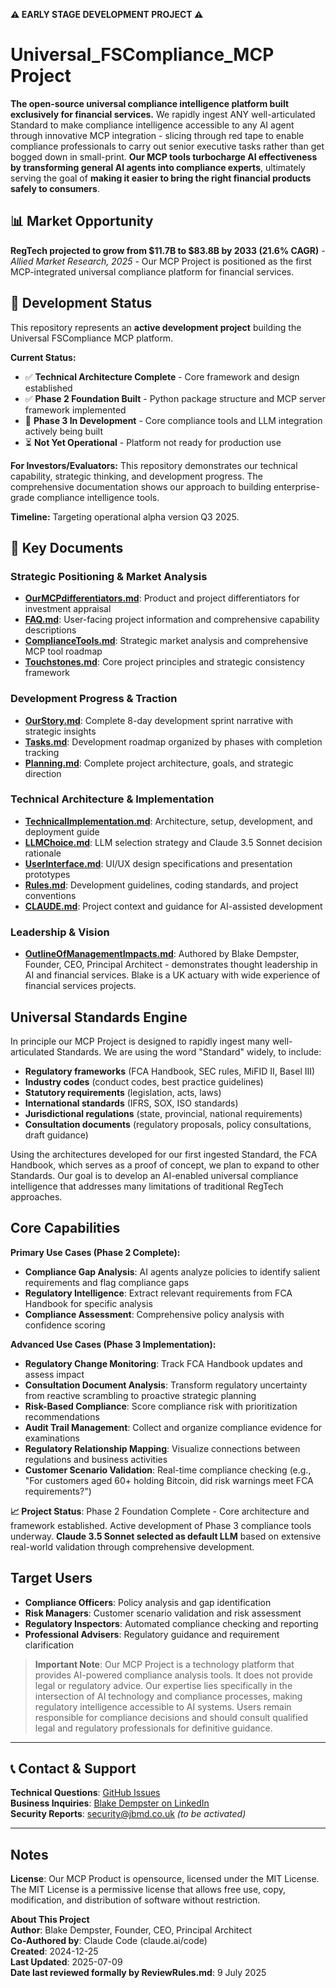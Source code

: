 **⚠️ EARLY STAGE DEVELOPMENT PROJECT ⚠️**

# Universal_FSCompliance_MCP Project

**The open-source universal compliance intelligence platform built exclusively for financial services.** We rapidly ingest ANY well-articulated Standard to make compliance intelligence accessible to any AI agent through innovative MCP integration - slicing through red tape to enable compliance professionals to carry out senior executive tasks rather than get bogged down in small-print. **Our MCP tools turbocharge AI effectiveness by transforming general AI agents into compliance experts**, ultimately serving the goal of **making it easier to bring the right financial products safely to consumers**.

## 📊 Market Opportunity
**RegTech projected to grow from $11.7B to $83.8B by 2033 (21.6% CAGR)** *- Allied Market Research, 2025* - Our MCP Project is positioned as the first MCP-integrated universal compliance platform for financial services.

## 🚧 Development Status

This repository represents an **active development project** building the Universal FSCompliance MCP platform. 

**Current Status:**
- ✅ **Technical Architecture Complete** - Core framework and design established
- ✅ **Phase 2 Foundation Built** - Python package structure and MCP server framework implemented  
- 🔄 **Phase 3 In Development** - Core compliance tools and LLM integration actively being built
- ⏳ **Not Yet Operational** - Platform not ready for production use

**For Investors/Evaluators:**
This repository demonstrates our technical capability, strategic thinking, and development progress. The comprehensive documentation shows our approach to building enterprise-grade compliance intelligence tools.

**Timeline:** Targeting operational alpha version Q3 2025.

## 🎯 Key Documents 

### Strategic Positioning & Market Analysis
- **[OurMCPdifferentiators.md](OurMCPdifferentiators.md)**: Product and project differentiators for investment appraisal
- **[FAQ.md](FAQ.md)**: User-facing project information and comprehensive capability descriptions
- **[ComplianceTools.md](ComplianceTools.md)**: Strategic market analysis and comprehensive MCP tool roadmap
- **[Touchstones.md](Touchstones.md)**: Core project principles and strategic consistency framework

### Development Progress & Traction
- **[OurStory.md](OurStory.md)**: Complete 8-day development sprint narrative with strategic insights
- **[Tasks.md](Tasks.md)**: Development roadmap organized by phases with completion tracking
- **[Planning.md](Planning.md)**: Complete project architecture, goals, and strategic direction

### Technical Architecture & Implementation
- **[TechnicalImplementation.md](TechnicalImplementation.md)**: Architecture, setup, development, and deployment guide
- **[LLMChoice.md](LLMChoice.md)**: LLM selection strategy and Claude 3.5 Sonnet decision rationale
- **[UserInterface.md](UserInterface.md)**: UI/UX design specifications and presentation prototypes
- **[Rules.md](Rules.md)**: Development guidelines, coding standards, and project conventions
- **[CLAUDE.md](CLAUDE.md)**: Project context and guidance for AI-assisted development

### Leadership & Vision
- **[OutlineOfManagementImpacts.md](OutlineOfManagementImpacts.md)**: Authored by Blake Dempster, Founder, CEO, Principal Architect - demonstrates thought leadership in AI and financial services. Blake is a UK actuary with wide experience of financial services projects.

## Universal Standards Engine

In principle our MCP Project is designed to rapidly ingest many well-articulated Standards. We are using the word "Standard" widely, to include:
- **Regulatory frameworks** (FCA Handbook, SEC rules, MiFID II, Basel III)
- **Industry codes** (conduct codes, best practice guidelines)  
- **Statutory requirements** (legislation, acts, laws)
- **International standards** (IFRS, SOX, ISO standards)
- **Jurisdictional regulations** (state, provincial, national requirements)
- **Consultation documents** (regulatory proposals, policy consultations, draft guidance)

Using the architectures developed for our first ingested Standard, the FCA Handbook, which serves as a proof of concept, we plan to expand to other Standards. Our goal is to develop an AI-enabled universal compliance intelligence that addresses many limitations of traditional RegTech approaches.

## Core Capabilities

**Primary Use Cases (Phase 2 Complete):**
- **Compliance Gap Analysis**: AI agents analyze policies to identify salient requirements and flag compliance gaps
- **Regulatory Intelligence**: Extract relevant requirements from FCA Handbook for specific analysis
- **Compliance Assessment**: Comprehensive policy analysis with confidence scoring

**Advanced Use Cases (Phase 3 Implementation):**
- **Regulatory Change Monitoring**: Track FCA Handbook updates and assess impact
- **Consultation Document Analysis**: Transform regulatory uncertainty from reactive scrambling to proactive strategic planning
- **Risk-Based Compliance**: Score compliance risk with prioritization recommendations
- **Audit Trail Management**: Collect and organize compliance evidence for examinations
- **Regulatory Relationship Mapping**: Visualize connections between regulations and business activities
- **Customer Scenario Validation**: Real-time compliance checking (e.g., "For customers aged 60+ holding Bitcoin, did risk warnings meet FCA requirements?")

**📈 Project Status**: Phase 2 Foundation Complete - Core architecture and framework established. Active development of Phase 3 compliance tools underway. **Claude 3.5 Sonnet selected as default LLM** based on extensive real-world validation through comprehensive development.

## Target Users

- **Compliance Officers**: Policy analysis and gap identification
- **Risk Managers**: Customer scenario validation and risk assessment
- **Regulatory Inspectors**: Automated compliance checking and reporting
- **Professional Advisers**: Regulatory guidance and requirement clarification

> **Important Note**: Our MCP Project is a technology platform that provides AI-powered compliance analysis tools. It does not provide legal or regulatory advice. Our expertise lies specifically in the intersection of AI technology and compliance processes, making regulatory intelligence accessible to AI systems. Users remain responsible for compliance decisions and should consult qualified legal and regulatory professionals for definitive guidance.

---

## 📞 Contact & Support

**Technical Questions**: [GitHub Issues](https://github.com/99blakeD99/fscompliance/issues)  
**Business Inquiries**: [Blake Dempster on LinkedIn](https://www.linkedin.com/in/blake-dempster)  
**Security Reports**: security@jbmd.co.uk *(to be activated)*

---

## Notes

**License**: Our MCP Product is opensource, licensed under the MIT License. The MIT License is a permissive license that allows free use, copy, modification, and distribution of software without restriction.

**About This Project**  
**Author**: Blake Dempster, Founder, CEO, Principal Architect  
**Co-Authored by**: Claude Code (claude.ai/code)  
**Created**: 2024-12-25  
**Last Updated**: 2025-07-09  
**Date last reviewed formally by ReviewRules.md**: 9 July 2025